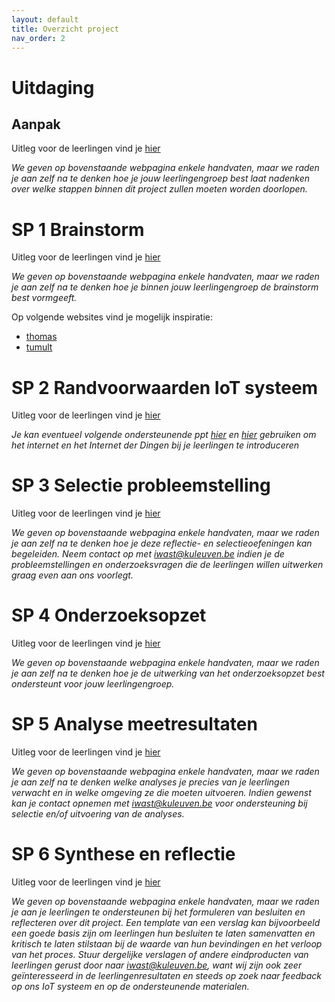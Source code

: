 ```yaml
---
layout: default
title: Overzicht project
nav_order: 2
---
```


# Uitdaging

## Aanpak

Uitleg voor de leerlingen vind je [hier](https://dramco-iwast.github.io/handleiding-voor-leerlingen/Uitdaging/uitdaging.html)

_We geven op bovenstaande webpagina enkele handvaten, maar we raden je aan zelf na te denken hoe je jouw leerlingengroep best laat nadenken over welke stappen binnen dit project zullen moeten worden doorlopen._

# SP 1 Brainstorm

Uitleg voor de leerlingen vind je [hier](https://dramco-iwast.github.io/handleiding-voor-leerlingen/SP1/brainstorm.html)

_We geven op bovenstaande webpagina enkele handvaten, maar we raden je aan zelf na te denken hoe je binnen jouw leerlingengroep de brainstorm best vormgeeft._

Op volgende websites vind je mogelijk inspiratie:
* [thomas](https://www.kuleuven.be/thomas/page/werkvormen-brainstormen/)
* [tumult](https://www.tumult.nl/werkvormen-2-creatieve-ideeen-verzamelen-brainstormen/)

# SP 2 Randvoorwaarden IoT systeem

Uitleg voor de leerlingen vind je [hier](https://dramco-iwast.github.io/handleiding-voor-leerlingen/SP2/inhoud.html)

_Je kan eventueel volgende ondersteunende ppt [hier](./../assets/files/IoT_IoTree.pdf) en [hier](./../assets/files/IoT_IoTree.pptx) gebruiken om het internet en het Internet der Dingen bij je leerlingen te introduceren_


# SP 3 Selectie probleemstelling

Uitleg voor de leerlingen vind je [hier](https://dramco-iwast.github.io/handleiding-voor-leerlingen/SP3/selectieProbleem.html)

_We geven op bovenstaande webpagina enkele handvaten, maar we raden je aan zelf na te denken hoe je deze reflectie- en selectieoefeningen kan begeleiden. Neem contact op met iwast@kuleuven.be indien je de probleemstellingen en onderzoeksvragen die de leerlingen willen uitwerken graag even aan ons voorlegt._

# SP 4 Onderzoeksopzet

Uitleg voor de leerlingen vind je [hier](https://dramco-iwast.github.io/handleiding-voor-leerlingen/SP4/onderzoeksopzet.html)

_We geven op bovenstaande webpagina enkele handvaten, maar we raden je aan zelf na te denken hoe je de uitwerking van het onderzoeksopzet best ondersteunt voor jouw leerlingengroep._

# SP 5 Analyse meetresultaten

Uitleg voor de leerlingen vind je [hier](https://dramco-iwast.github.io/handleiding-voor-leerlingen/SP5/analyse.html)

_We geven op bovenstaande webpagina enkele handvaten, maar we raden je aan zelf na te denken welke analyses je precies van je leerlingen verwacht en in welke omgeving ze die moeten uitvoeren. Indien gewenst kan je contact opnemen met iwast@kuleuven.be voor ondersteuning bij selectie en/of uitvoering van de analyses._

# SP 6 Synthese en reflectie

Uitleg voor de leerlingen vind je [hier](https://dramco-iwast.github.io/handleiding-voor-leerlingen/SP6/synthese.html)

_We geven op bovenstaande webpagina enkele handvaten, maar we raden je aan je leerlingen te ondersteunen bij het formuleren van besluiten en reflecteren over dit project. Een template van een verslag kan bijvoorbeeld een goede basis zijn om leerlingen hun besluiten te laten samenvatten en kritisch te laten stilstaan bij de waarde van hun bevindingen en het verloop van het proces. Stuur dergelijke verslagen of andere eindproducten van leerlingen gerust door naar iwast@kuleuven.be, want wij zijn ook zeer geïnteresseerd in de leerlingenresultaten en steeds op zoek naar feedback op ons IoT systeem en op de ondersteunende materialen._



